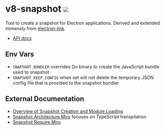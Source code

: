# v8-snapshot [![](https://github.com/thlorenz/v8-snapshot/workflows/Node/badge.svg?branch=master)](https://github.com/thlorenz/v8-snapshot/actions)

Tool to create a snapshot for Electron applications. Derived and extended immensly from
[electron-link](https://github.com/atom/electron-link).

- [API docs](https://cypress-io.github.io/v8-snapshot/docs)

## Env Vars

- `SNAPSHOT_BUNDLER` overrides Go binary to create the JavaScript bundle used to snapshot
- `SNAPSHOT_KEEP_CONFIG` when set will not delete the temporary JSON config file that is
	provided to the snapshot bundler
	
## External Documentation

- [Overview of Snapshot Creation and Module Loading](https://miro.com/app/board/o9J_lnvMx34=/)
- [Snapshot Architecture Miro](https://miro.com/app/board/o9J_l_DGx_0=/) focuses on TypeScript
  transpilation
- [Snapshot Require Miro](https://miro.com/app/board/o9J_l3XYLEc=/)
